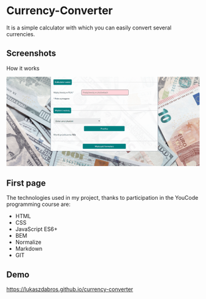 # Currency-Converter
It is a simple calculator with which you can easily convert several currencies.

## Screenshots
How it works

![demo](video/currency-vid.gif)

## First page
The technologies used in my project, thanks to participation in the YouCode programming course are: 
- HTML
- CSS
- JavaScript ES6+
- BEM 
- Normalize
- Markdown
- GIT

## Demo
https://lukaszdabros.github.io/currency-converter
